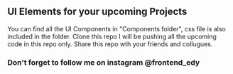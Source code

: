 
## UI Elements for your upcoming Projects

You can find all the UI Components in "Components folder", css file is also included in the folder. Clone this repo I will be pushing all the upcoming code in this repo only. Share this repo wth your friends and collugues.

### Don't forget to follow me on instagram @frontend_edy

